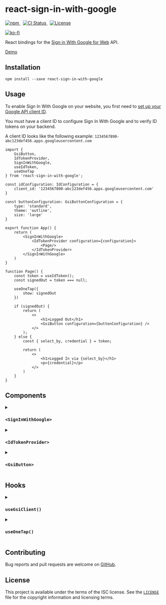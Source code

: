 # react-sign-in-with-google

<p>
    <a href="https://www.npmjs.com/package/react-sign-in-with-google" target="_blank" rel="noreferrer">
      <img alt="npm" src="https://img.shields.io/npm/v/react-sign-in-with-google.svg" />
    </a>&nbsp;
    <a href="https://github.com/michaelbull/react-sign-in-with-google/actions?query=workflow%3Aci" target="_blank" rel="noreferrer">
      <img alt="CI Status" src="https://github.com/michaelbull/react-sign-in-with-google/workflows/ci/badge.svg" />
    </a>&nbsp;
    <a href="https://github.com/michaelbull/react-sign-in-with-google/blob/master/LICENSE" target="_blank" rel="noreferrer">
      <img alt="License" src="https://img.shields.io/github/license/michaelbull/react-sign-in-with-google.svg" />
    </a>
</p>
<p>
  <a href="https://ko-fi.com/R5R0CFMN6" target="_blank" rel="noreferrer">
    <img alt="ko-fi" src="https://ko-fi.com/img/githubbutton_sm.svg" />
  </a>
</p>

React bindings for the [Sign in With Google for Web][gsi-overview] API.


[Demo][storybook]

## Installation

```shell
npm install --save react-sign-in-with-google
```

## Usage

To enable Sign In With Google on your website, you first need to
[set up your Google API client ID][gsi-overview].

You must have a client ID to configure Sign In With Google and to verify ID
tokens on your backend.

A client ID looks like the following example:
`1234567890-abc123def456.apps.googleusercontent.com`

```tsx
import {
    GsiButton,
    IdTokenProvider,
    SignInWithGoogle,
    useIdToken,
    useOneTap
} from 'react-sign-in-with-google';

const idConfiguration: IdConfiguration = {
    client_id: '1234567890-abc123def456.apps.googleusercontent.com'
}

const buttonConfiguration: GsiButtonConfiguration = {
    type: 'standard',
    theme: 'outline',
    size: 'large'
}

export function App() {
    return (
        <SignInWithGoogle>
            <IdTokenProvider configuration={configuration}>
                <Page/>
            </IdTokenProvider>
        </SignInWithGoogle>
    )
}

function Page() {
    const token = useIdToken();
    const signedOut = token === null;

    useOneTap({
        show: signedOut
    })

    if (signedOut) {
        return (
            <>
                <h1>Logged Out</h1>
                <GsiButton configuration={buttonConfiguration} />
            </>
        );
    } else {
        const { select_by, credential } = token;

        return (
            <>
                <h1>Logged In via {select_by}</h1>
                <p>{credential}</p>
            </>
        )
    }
}
```

## Components

<details>
<summary><h3><code>&lt;SignInWithGoogle&gt;</code></h3></summary>
<p>

The `<SignInWithGoogle>` component initializes the [JavaScript API][gsi-api].

Fallbacks can be provided whilst the library is loading or if it has failed to load.

```tsx
function LoadingFallback() {
    return <span>Loading...</span>
}

function ErrorFallback() {
    return <span>Error</span>
}

function App() {
    return (
        <SignInWithGoogle loading={LoadingFallback} error={ErrorFallback}>
            Library Loaded
        </SignInWithGoogle>
    );
}
```
</p>
</details>

<details>
<summary><h3><code>&lt;IdTokenProvider&gt;</code></h3></summary>
<p>

The `<IdTokenProvider>` initializes the API with the supplied [`IdConfiguration`][IdConfiguration].

When the API invokes the [`callback`][callback] to indicate a successful sign-in, the ID Token
returned is stored and passed to the children of the `<IdTokenProvider>` via an `<IdTokenContext>`.

Children may access the token in the current context by using the `useIdToken()` hook.

```tsx
const idConfiguration: IdConfiguration = {
    client_id: '1234567890-abc123def456.apps.googleusercontent.com'
}

function App() {
    return (
        <SignInWithGoogle>
            <IdTokenProvider configuration={idConfiguration}>
                <Page />
            </IdTokenProvider>
        </SignInWithGoogle>
    );
}

function Page() {
    const token = useIdToken();

    ...
}
```
</p>
</details>

<details>
<summary><h3><code>&lt;GsiButton&gt;</code></h3></summary>
<p>

The `<GsiButton>` will render the "Sign in with Google" button.

```tsx
function App() {
    return (
        <SignInWithGoogle>
            <GsiButton configuration={buttonConfiguration} />
        </SignInWithGoogle>
    );
}
```

![A button that says 'Sign in with Google' with no personalized information.](https://developers.google.com/static/identity/gsi/web/images/standard-button-white.png)

</p>
</details>

## Hooks

<details>
<summary><h3><code>useGsiClient()</code></h3></summary>
<p>

The `useGsiClient()` hook initializes the [JavaScript API][gsi-api].

The status of the script can be accessed via the return type.

```tsx
function App() {
    const { status } = useGsiClient();

    switch (status.type) {
        case 'loading':
            return <span>Loading...</span>;
        case 'loaded':
            return <Page />;
        case 'error':
            return <span>Error</span>;
    }
}
```
</p>
</details>

<details>
<summary><h3><code>useOneTap()</code></h3></summary>
<p>

The `useOneTap()` hook controls the One Tap flow.

The flow can begin by calling `prompt`, and can be stopped by calling `cancel.`

By default, the flow will begin automatically on mount. This can be changed by
setting the `show` flag to `false`.

```tsx
function App() {
    const { prompt, cancel } = useOneTap({
        show: true // show on mount
    });

    return (
        <>
            <button type="button" onClick={prompt}>Prompt</button>
            <button type="button" onClick={cancel}>Cancel</button>
        </>
    )
}
```

![Account Chooser page](https://developers.google.com/static/identity/gsi/web/images/one-tap-ac.png)

</p>
</details>

## Contributing

Bug reports and pull requests are welcome on [GitHub][github].

## License

This project is available under the terms of the ISC license. See the
[`LICENSE`](LICENSE) file for the copyright information and licensing terms.

[npm]: https://www.npmjs.com/package/react-sign-in-with-google
[github]: https://github.com/michaelbull/react-sign-in-with-google
[storybook]: https://michaelbull.github.io/react-sign-in-with-google/?path=/story/examples
[gsi-overview]: https://developers.google.com/identity/gsi/web/guides/overview
[gsi-api]: https://developers.google.com/identity/gsi/web/reference/js-reference
[IdConfiguration]: https://developers.google.com/identity/gsi/web/reference/js-reference#IdConfiguration
[callback]: https://developers.google.com/identity/gsi/web/reference/js-reference#callback
